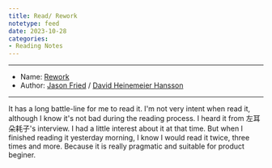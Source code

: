 ```yaml
---
title: Read/ Rework
notetype: feed
date: 2023-10-28
categories: 
- Reading Notes
---
```


---
- Name: [Rework](https://book.douban.com/subject/3889178/)
- Author: [Jason Fried](https://book.douban.com/search/Jason%20Fried) / [David Heinemeier Hansson](https://book.douban.com/search/David%20Heinemeier%20Hansson)

--- 

It has a long battle-line for me to read it. I'm not very intent when read it, although I know it's not bad during the reading process. I heard it from 左耳朵耗子's interview. I had a little interest about it at that time. But when I finished reading it yesterday morning, I know I would read it twice, three times and more. Because it is really pragmatic and suitable for product beginer.